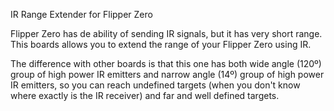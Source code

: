 IR Range Extender for Flipper Zero

Flipper Zero has de ability of sending IR signals, but it has very short range.
This boards allows you to extend the range of your Flipper Zero using IR.

The difference with other boards is that this one has both wide angle (120º) group of high power IR emitters and narrow angle (14º) group of high power IR emitters, so you can reach undefined targets (when you don't know where exactly is the IR receiver) and far and well defined targets.

